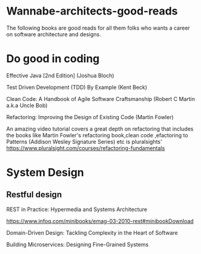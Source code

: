 # Wannabe-architects-good-reads
The following books are good reads for all them folks who wants a career on software architecture and designs.

# Do good in coding 
Effective Java [2nd Edition] (Joshua Bloch)

Test Driven Development (TDD) By Example (Kent Beck)

Clean Code: A Handbook of Agile Software Craftsmanship (Robert C Martin a.k.a Uncle Bob)

Refactoring: Improving the Design of Existing Code (Martin Fowler)

An amazing video tutorial covers a great depth on refactoring that includes the books like Martin Fowler's refactoring book,clean code ,efactoring to Patterns (Addison Wesley Signature Series) etc is pluralsights' 
https://www.pluralsight.com/courses/refactoring-fundamentals


# System Design 
## Restful design
REST in Practice: Hypermedia and Systems Architecture

https://www.infoq.com/minibooks/emag-03-2010-rest#minibookDownload

Domain-Driven Design: Tackling Complexity in the Heart of Software

Building Microservices: Designing Fine-Grained Systems
